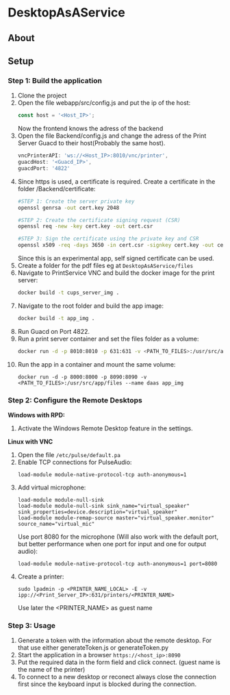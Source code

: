 # DesktopAsAService

## About

## Setup

### Step 1: Build the application
1. Clone the project
2. Open the file webapp/src/config.js and put the ip of the host:
    ```js
    const host = '<Host_IP>';
    ```
    Now the frontend knows the adress of the backend
3. Open the file Backend/config.js and change the adress of the Print Server Guacd to their host(Probably the same host).
    ```js
    vncPrinterAPI: 'ws://<Host_IP>:8010/vnc/printer',
    guacdHost: '<Guacd_IP>',
    guacdPort: '4822'
    ```
4. Since https is used, a certificate is required. Create a certificate in the folder /Backend/certificate:
    ```sh
    #STEP 1: Create the server private key
    openssl genrsa -out cert.key 2048

    #STEP 2: Create the certificate signing request (CSR)
    openssl req -new -key cert.key -out cert.csr

    #STEP 3: Sign the certificate using the private key and CSR
    openssl x509 -req -days 3650 -in cert.csr -signkey cert.key -out cert.crt
    ```
    Since this is an experimental app, self signed certificate can be used.
5. Create a folder for the pdf files eg at ``DesktopAsAService/files``
5. Navigate to PrintService VNC and build the docker image for the print server:
    ```sh
    docker build -t cups_server_img .
    ```
7. Navigate to the root folder and build the app image:
    ```sh
    docker build -t app_img .
    ```
8. Run Guacd on Port 4822.
9. Run a print server container and set the files folder as a volume:
    ```sh
    docker run -d -p 8010:8010 -p 631:631 -v <PATH_TO_FILES>:/usr/src/app/files --name cups cups_server_img
    ```
10. Run the app in a container and mount the same volume:
    ```
    docker run -d -p 8000:8000 -p 8090:8090 -v <PATH_TO_FILES>:/usr/src/app/files --name daas app_img
    ```

### Step 2: Configure the Remote Desktops

__Windows with RPD:__
1. Activate the Windows Remote Desktop feature in the settings.

**Linux with VNC**
1. Open the file ``/etc/pulse/default.pa``
2. Enable TCP connections for PulseAudio:
    ```
    load-module module-native-protocol-tcp auth-anonymous=1
    ```
3. Add virtual microphone:
    ```
    load-module module-null-sink
    load-module module-null-sink sink_name="virtual_speaker" sink_properties=device.description="virtual_speaker"
    load-module module-remap-source master="virtual_speaker.monitor" source_name="virtual_mic"
    ```
    Use  port 8080 for the microphone (Will also work with the default port, but better performance when one port for input and one for output audio):
    ```
    load-module module-native-protocol-tcp auth-anonymous=1 port=8080
    ```
4. Create a printer:
    ```
    sudo lpadmin -p <PRINTER_NAME_LOCAL> -E -v ipp://<Print_Server_IP>:631/printers/<PRINTER_NAME>
    ```
    Use later the \<PRINTER_NAME> as guest name

### Step 3: Usage
1. Generate a token with the information about the remote desktop. For that use either generateToken.js or generateToken.py
2. Start the application in a browser ``https://<host_ip>:8090``
3. Put the required data in the form field and click connect. (guest name is the name of the printer)
4. To connect to a new desktop or reconect always close the connection first since the keyboard input is blocked during the connection. 